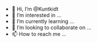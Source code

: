 - 👋 Hi, I’m @Kuntkidt
- 👀 I’m interested in ...
- 🌱 I’m currently learning ...
- 💞️ I’m looking to collaborate on ...
- 📫 How to reach me ...

<!---
Kuntkidt/Kuntkidt is a ✨ special ✨ repository because its `README.md` (this file) appears on your GitHub profile.
You can click the Preview link to take a look at your changes.
--->

